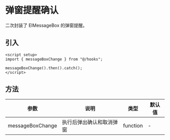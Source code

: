 # 弹窗提醒确认

二次封装了 ElMessageBox 的弹窗提醒。

## 引入

```vue
<script setup>
import { messageBoxChange } from "@/hooks";

messageBoxChange().then().catch();
</script>
```

## 方法

| 参数             | 说明                     | 类型     | 默认值 |
| ---------------- | ------------------------ | -------- | ------ |
| messageBoxChange | 执行后弹出确认和取消弹窗 | function | -      |
